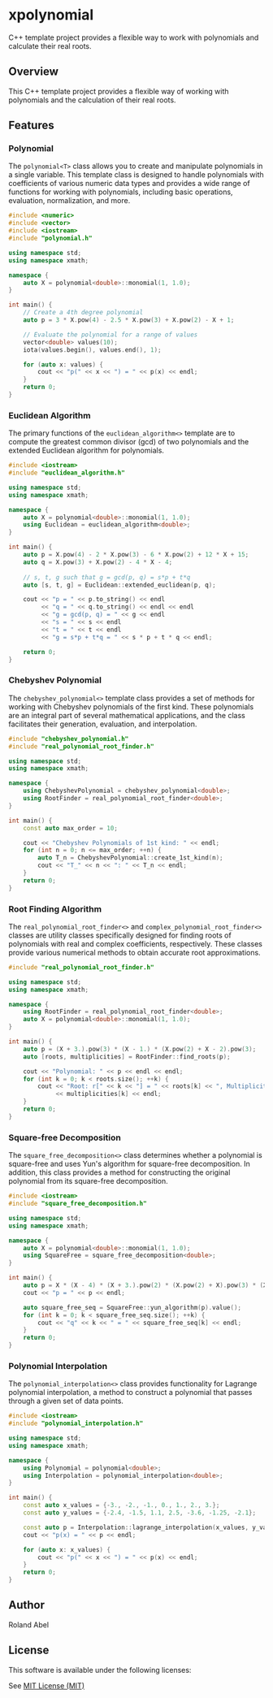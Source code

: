 # xpolynomial

C++ template project provides a flexible way to work with polynomials and calculate their real roots.

## Overview

This C++ template project provides a flexible way of working with polynomials and the 
calculation of their real roots.

## Features

### Polynomial

The `polynomial<T>` class allows you to create and manipulate polynomials in a single variable. 
This template class is designed to handle polynomials with coefficients of various numeric 
data types and provides a wide range of functions for working with polynomials, including 
basic operations, evaluation, normalization, and more.

```c++
#include <numeric>
#include <vector>
#include <iostream>
#include "polynomial.h"

using namespace std;
using namespace xmath;

namespace {
    auto X = polynomial<double>::monomial(1, 1.0);
}

int main() {
    // Create a 4th degree polynomial
    auto p = 3 * X.pow(4) - 2.5 * X.pow(3) + X.pow(2) - X + 1;

    // Evaluate the polynomial for a range of values
    vector<double> values(10);
    iota(values.begin(), values.end(), 1);

    for (auto x: values) {
        cout << "p(" << x << ") = " << p(x) << endl;
    }
    return 0;
}
```

### Euclidean Algorithm

The primary functions of the `euclidean_algorithm<>` template are to compute the greatest common divisor (gcd)
of two polynomials and the extended Euclidean algorithm for polynomials.

```c++
#include <iostream>
#include "euclidean_algorithm.h"

using namespace std;
using namespace xmath;

namespace {
    auto X = polynomial<double>::monomial(1, 1.0);
    using Euclidean = euclidean_algorithm<double>;
}

int main() {
    auto p = X.pow(4) - 2 * X.pow(3) - 6 * X.pow(2) + 12 * X + 15;
    auto q = X.pow(3) + X.pow(2) - 4 * X - 4;
    
    // s, t, g such that g = gcd(p, q) = s*p + t*q
    auto [s, t, g] = Euclidean::extended_euclidean(p, q); 

    cout << "p = " << p.to_string() << endl
         << "q = " << q.to_string() << endl << endl
         << "g = gcd(p, q) = " << g << endl
         << "s = " << s << endl
         << "t = " << t << endl
         << "g = s*p + t*q = " << s * p + t * q << endl;

    return 0;
}
```

### Chebyshev Polynomial

The `chebyshev_polynomial<>` template class provides a set of methods for working with Chebyshev polynomials
of the first kind. These polynomials are an integral part of several mathematical applications, and the 
class facilitates their generation, evaluation, and interpolation.

```c++
#include "chebyshev_polynomial.h"
#include "real_polynomial_root_finder.h"

using namespace std;
using namespace xmath;

namespace {
    using ChebyshevPolynomial = chebyshev_polynomial<double>;
    using RootFinder = real_polynomial_root_finder<double>;
}

int main() {
    const auto max_order = 10;

    cout << "Chebyshev Polynomials of 1st kind: " << endl;
    for (int n = 0; n <= max_order; ++n) {
        auto T_n = ChebyshevPolynomial::create_1st_kind(n);
        cout << "T_" << n << ": " << T_n << endl;
    }
    return 0;
}
```

### Root Finding Algorithm

The `real_polynomial_root_finder<>` and `complex_polynomial_root_finder<>` classes are utility classes specifically
designed for finding roots of polynomials with real and complex coefficients, respectively.
These classes provide various numerical methods to obtain accurate root approximations.

```c++
#include "real_polynomial_root_finder.h"

using namespace std;
using namespace xmath;

namespace {
    using RootFinder = real_polynomial_root_finder<double>;
    auto X = polynomial<double>::monomial(1, 1.0);
}

int main() {
    auto p = (X + 3.).pow(3) * (X - 1.) * (X.pow(2) + X - 2).pow(3);
    auto [roots, multiplicities] = RootFinder::find_roots(p);

    cout << "Polynomial: " << p << endl << endl;
    for (int k = 0; k < roots.size(); ++k) {
        cout << "Root: r[" << k << "] = " << roots[k] << ", Multiplicity: "
             << multiplicities[k] << endl;
    }
    return 0;
}
```

### Square-free Decomposition

The `square_free_decomposition<>` class determines whether a polynomial is square-free and uses Yun's algorithm
for square-free decomposition. In addition, this class provides a method for constructing the original polynomial
from its square-free decomposition.

```c++
#include <iostream>
#include "square_free_decomposition.h"

using namespace std;
using namespace xmath;

namespace {
    auto X = polynomial<double>::monomial(1, 1.0);
    using SquareFree = square_free_decomposition<double>;
}

int main() {
    auto p = X * (X - 4) * (X + 3.).pow(2) * (X.pow(2) + X).pow(3) * (X.pow(2) + X).pow(4);
    cout << "p = " << p << endl;

    auto square_free_seq = SquareFree::yun_algorithm(p).value();
    for (int k = 0; k < square_free_seq.size(); ++k) {
        cout << "q" << k << " = " << square_free_seq[k] << endl;
    }
    return 0;
}
```

### Polynomial Interpolation

The `polynomial_interpolation<>` class provides functionality for Lagrange polynomial interpolation,
a method to construct a polynomial that passes through a given set of data points.

```c++
#include <iostream>
#include "polynomial_interpolation.h"

using namespace std;
using namespace xmath;

namespace {
    using Polynomial = polynomial<double>;
    using Interpolation = polynomial_interpolation<double>;
}

int main() {
    const auto x_values = {-3., -2., -1., 0., 1., 2., 3.};
    const auto y_values = {-2.4, -1.5, 1.1, 2.5, -3.6, -1.25, -2.1};

    const auto p = Interpolation::lagrange_interpolation(x_values, y_values).value();
    cout << "p(x) = " << p << endl;

    for (auto x: x_values) {
        cout << "p(" << x << ") = " << p(x) << endl;
    }
    return 0;
}
```

## Author

Roland Abel

## License

This software is available under the following licenses:

See [MIT License (MIT)](LICENSE)
